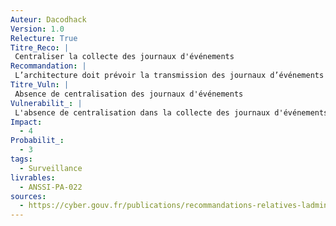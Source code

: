 ```yaml
---
Auteur: Dacodhack
Version: 1.0
Relecture: True
Titre_Reco: |
 Centraliser la collecte des journaux d'événements
Recommandation: |
 L’architecture doit prévoir la transmission des journaux d’événements de manière centralisée, depuis les équipements vers les services de journalisation.
Titre_Vuln: |
 Absence de centralisation des journaux d'événements
Vulnerabilit_: |
 L'absence de centralisation dans la collecte des journaux d'événements peut entraîner une perte ou une dispersion des informations critiques. Cela complique les analyses en cas d'incident de sécurité et diminue l'efficacité des mécanismes de supervision.
Impact: 
  - 4
Probabilit_: 
  - 3
tags:
  - Surveillance
livrables:
  - ANSSI-PA-022
sources:
  - https://cyber.gouv.fr/publications/recommandations-relatives-ladministration-securisee-des-si
---
```

